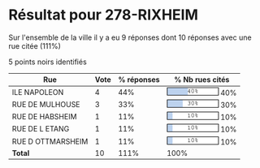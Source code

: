# Résultat pour 278-RIXHEIM

Sur l'ensemble de la ville il y a eu 9 réponses dont 10 réponses avec une rue citée (111%)

5 points noirs identifiés

| Rue | Vote | % réponses | % Nb rues cités|
|-----|------|------------|----------------|
| ILE NAPOLEON | 4 | 44% | <img src="../../img/bar_40.gif" />&nbsp;40%|
| RUE DE MULHOUSE | 3 | 33% | <img src="../../img/bar_30.gif" />&nbsp;30%|
| RUE DE HABSHEIM | 1 | 11% | <img src="../../img/bar_10.gif" />&nbsp;10%|
| RUE DE L ETANG | 1 | 11% | <img src="../../img/bar_10.gif" />&nbsp;10%|
| RUE D OTTMARSHEIM | 1 | 11% | <img src="../../img/bar_10.gif" />&nbsp;10%|
| **Total** | 10 | 111% | 100%|
